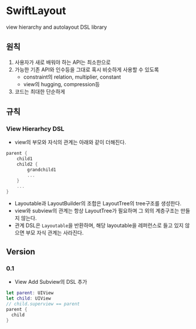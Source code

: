 # SwiftLayout
view hierarchy and autolayout DSL library

## 원칙

1. 사용자가 새로 배워야 하는 API는 최소한으로
2. 가능한 기존 API와 인수등을 그대로 혹시 비슷하게 사용할 수 있도록
   - constraint의 relation, multiplier, constant
   - view의 hugging, compression등
3. 코드는 최대한 단순하게

## 규칙

### View Hierarhcy DSL

- view의 부모와 자식의 관계는 아래와 같이 더해진다.
```swift
parent {
    child1
    child2 {
        grandchild1
        ...
    }
    ...
}
```
- Layoutable과 LayoutBuilder의 조합은 LayoutTree의 tree구조를 생성한다.
- view와 subview의 관계는 항상 LayoutTree가 필요하며 그 외의 계층구조는 만들지 않는다.
- 관계 DSL은 `Layoutable`을 반환하며, 해당 layoutable을 레퍼런스로 들고 있지 않으면 부모 자식 관계는 사라진다.

## Version

### 0.1

- View Add Subview의 DSL 추가

```swift
let parent: UIView
let child: UIView
// child.superview == parent
parent {
  child
}
```

